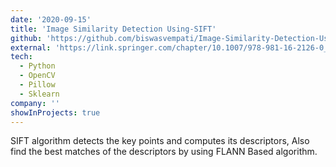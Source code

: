 ```yaml
---
date: '2020-09-15'
title: 'Image Similarity Detection Using-SIFT'
github: 'https://github.com/biswasvempati/Image-Similarity-Detection-Using-SIFT'
external: 'https://link.springer.com/chapter/10.1007/978-981-16-2126-0_45'
tech:
  - Python
  - OpenCV
  - Pillow
  - Sklearn
company: ''
showInProjects: true
---
```


SIFT algorithm detects the key points and computes its descriptors, Also find the best matches of the descriptors by using FLANN Based algorithm.
